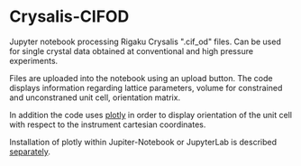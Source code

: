 # Crysalis-CIFOD
Jupyter notebook processing Rigaku Crysalis ".cif_od" files.
Can be used for single crystal data obtained at conventional and high pressure experiments.

Files are uploaded into the notebook using an upload button. The code displays information
regarding lattice parameters, volume for constrained and unconstraned unit cell, orientation matrix.

In addition the code uses [plotly](https://plotly.com "Plotly") in order to display orientation of the unit cell with respect to the instrument cartesian coordinates.

Installation of plotly within Jupiter-Notebook or JupyterLab is described [separately](https://plotly.com/python/getting-started/ "Plotly documentation").
